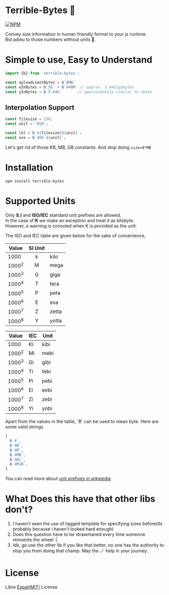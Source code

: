 # Terrible-Bytes 🍰
[![NPM](https://nodei.co/npm/terrible-bytes.png?downloads=true)](https://nodei.co/npm/terrible-bytes/)

Convey size information in human friendly format to your js runtime.  
Bid adieu to those numbers without units 🥳.

# Simple to use, Easy to Understand
```javascript
import {b} from 'terrible-bytes';

const uploadLimitBytes = b`8MB`
const xInBytes = b`5G` + b`640M` // approx. 5.64Gigabytes
const yInBytes = b`5.64G`       // approximately similar to above

```
## Interpolation Support
```javascript
const filesize = 256;
const unit = 'MiB';

const lol = b`${filesize}${unit}`;
const xox = b`468 ${unit}`;
```

Let's get rid of those KB, MB, GB constants.
And stop doing `size=8*MB`


# Installation
```shell
npm install terrible-bytes
```


# Supported Units
Only **S.I** and **ISO/IEC** standard unit prefixes are allowed.  
In the case of **K** we make an exception and treat it as kilobyte.  
However, a warning is consoled when K is provided as the unit.

The ISO and IEC table are given below for the sake of convenience,

| Value            |  SI Unit|  |
|------------------|:---:|-------|
| 1000             | k | kilo  |
| 1000<sup>2</sup> | M | mega  |
| 1000<sup>3</sup> | G | giga  |
| 1000<sup>4</sup> | T | tera  |
| 1000<sup>5</sup> | P | peta  |
| 1000<sup>6</sup> | E | exa   |
| 1000<sup>7</sup> | Z | zetta |
| 1000<sup>8</sup> | Y | yotta |


| Value            | IEC| Unit   |
|------------------|----|-------|
| 1000             | Ki | kibi  |
| 1000<sup>2</sup> | Mi | mebi  |
| 1000<sup>3</sup> | Gi | gibi  |
| 1000<sup>4</sup> | Ti | tebi  |
| 1000<sup>5</sup> | Pi | pebi  |
| 1000<sup>6</sup> | Ei | exbi  |
| 1000<sup>7</sup> | Zi | zebi  |
| 1000<sup>8</sup> | Yi | yobi  |

Apart from the values in the table, 'B' can be used to mean byte.
Here are some valid strings
```javascript
[ 
  b`4`, 
  b`4B`,
  b`4M`,
  b`4MB`,
  b`4Mi`, 
  b`4MiB`,
]
```
You can read more about [unit prefixes in wikipedia](https://en.wikipedia.org/wiki/Binary_prefix)


# What Does this have that other libs don't?
1) I haven't seen the use of tagged template for specifying
sizes before(its probably because i haven't looked hard enough)
2) Does this question have to be strawmaned every time someone reinvents
the wheel :|
3) Idk, go use the other lib if you like that better, no one has the
authority to stop you from doing that champ. May the 🪄 help in
your journey.



# License
Libre [Expat(MIT)](https://github.com/rmNULL/terrible-bytes/blob/dev/LICENSE) License
